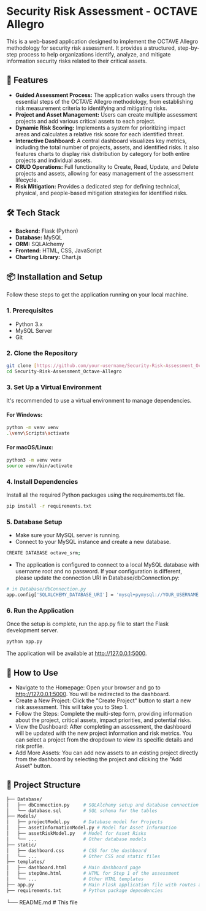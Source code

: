 # Security Risk Assessment - OCTAVE Allegro

This is a web-based application designed to implement the OCTAVE Allegro methodology for security risk assessment. It provides a structured, step-by-step process to help organizations identify, analyze, and mitigate information security risks related to their critical assets.

## 🚀 Features

* **Guided Assessment Process:** The application walks users through the essential steps of the OCTAVE Allegro methodology, from establishing risk measurement criteria to identifying and mitigating risks.
* **Project and Asset Management:** Users can create multiple assessment projects and add various critical assets to each project.
* **Dynamic Risk Scoring:** Implements a system for prioritizing impact areas and calculates a relative risk score for each identified threat.
* **Interactive Dashboard:** A central dashboard visualizes key metrics, including the total number of projects, assets, and identified risks. It also features charts to display risk distribution by category for both entire projects and individual assets.
* **CRUD Operations:** Full functionality to Create, Read, Update, and Delete projects and assets, allowing for easy management of the assessment lifecycle.
* **Risk Mitigation:** Provides a dedicated step for defining technical, physical, and people-based mitigation strategies for identified risks.

## 🛠️ Tech Stack

* **Backend:** Flask (Python)
* **Database:** MySQL
* **ORM:** SQLAlchemy
* **Frontend:** HTML, CSS, JavaScript
* **Charting Library:** Chart.js

## 📦 Installation and Setup

Follow these steps to get the application running on your local machine.
### 1. Prerequisites
* Python 3.x
* MySQL Server
* Git

### 2. Clone the Repository
```bash
git clone [https://github.com/your-username/Security-Risk-Assessment_Octave-Allegro.git](https://github.com/your-username/Security-Risk-Assessment_Octave-Allegro.git)
cd Security-Risk-Assessment_Octave-Allegro
```
### 3. Set Up a Virtual Environment
It's recommended to use a virtual environment to manage dependencies.
#### For Windows:
```bash
python -m venv venv
.\venv\Scripts\activate
```
#### For macOS/Linux:
```bash
python3 -m venv venv
source venv/bin/activate
```

### 4. Install Dependencies
Install all the required Python packages using the requirements.txt file.
```bash
pip install -r requirements.txt
```

### 5. Database Setup
* Make sure your MySQL server is running.
* Connect to your MySQL instance and create a new database.
```bash
CREATE DATABASE octave_srm;
```
* The application is configured to connect to a local MySQL database with username root and no password. If your configuration is different, please update the connection URI in Database/dbConnection.py:
```bash
# in Database/dbConnection.py
app.config['SQLALCHEMY_DATABASE_URI'] = 'mysql+pymysql://YOUR_USERNAME:YOUR_PASSWORD@localhost/octave_srm'
```

### 6. Run the Application
Once the setup is complete, run the app.py file to start the Flask development server.
```bash
python app.py
```
The application will be available at http://127.0.0.1:5000.

## 📖 How to Use
* Navigate to the Homepage: Open your browser and go to http://127.0.0.1:5000. You will be redirected to the dashboard.
* Create a New Project: Click the "Create Project" button to start a new risk assessment. This will take you to Step 1.
* Follow the Steps: Complete the multi-step form, providing information about the project, critical assets, impact priorities, and potential risks.
* View the Dashboard: After completing an assessment, the dashboard will be updated with the new project information and risk metrics. You can select a project from the dropdown to view its specific details and risk profile.
* Add More Assets: You can add new assets to an existing project directly from the dashboard by selecting the project and clicking the "Add Asset" button.

## 📁 Project Structure
```bash
├── Database/
│   ├── dbConnection.py     # SQLAlchemy setup and database connection
│   └── database.sql        # SQL schema for the tables
├── Models/
│   ├── projectModel.py     # Database model for Projects
│   ├── assetInformationModel.py # Model for Asset Information
│   ├── assetRiskModel.py   # Model for Asset Risks
│   └── ...                 # Other database models
├── static/
│   ├── dashboard.css       # CSS for the dashboard
│   └── ...                 # Other CSS and static files
├── templates/
│   ├── dashboard.html      # Main dashboard page
│   ├── stepOne.html        # HTML for Step 1 of the assessment
│   └── ...                 # Other HTML templates
├── app.py                  # Main Flask application file with routes and logic
├── requirements.txt        # Python package dependencies
```
└── README.md               # This file
